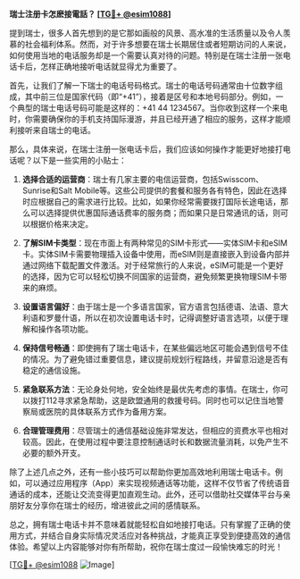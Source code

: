 **瑞士注册卡怎麽接電話？ [[TG💪+ @esim1088](https://t.me/s/esim1088)]**

提到瑞士，很多人首先想到的是它那如画般的风景、高水准的生活质量以及令人羡慕的社会福利体系。然而，对于许多想要在瑞士长期居住或者短期访问的人来说，如何使用当地的电话服务却是一个需要认真对待的问题。特别是在瑞士注册一张电话卡后，怎样正确地接听电话就显得尤为重要了。

首先，让我们了解一下瑞士的电话号码格式。瑞士的电话号码通常由十位数字组成，其中前三位是国家代码（即“+41”），接着是区号和本地号码部分。例如，一个典型的瑞士电话号码可能是这样的：+41 44 1234567。当你收到这样一个来电时，你需要确保你的手机支持国际漫游，并且已经开通了相应的服务，这样才能顺利接听来自瑞士的电话。

那么，具体来说，在瑞士注册一张电话卡后，我们应该如何操作才能更好地接打电话呢？以下是一些实用的小贴士：

1. **选择合适的运营商**：瑞士有几家主要的电信运营商，包括Swisscom、Sunrise和Salt Mobile等。这些公司提供的套餐和服务各有特色，因此在选择时应根据自己的需求进行比较。比如，如果你经常需要拨打国际长途电话，那么可以选择提供优惠国际通话费率的服务商；而如果只是日常通讯的话，则可以根据价格来决定。

2. **了解SIM卡类型**：现在市面上有两种常见的SIM卡形式——实体SIM卡和eSIM卡。实体SIM卡需要物理插入设备中使用，而eSIM则是直接嵌入到设备内部并通过网络下载配置文件激活。对于经常旅行的人来说，eSIM可能是一个更好的选择，因为它可以轻松切换不同国家的运营商，避免频繁更换物理SIM卡带来的麻烦。

3. **设置语言偏好**：由于瑞士是一个多语言国家，官方语言包括德语、法语、意大利语和罗曼什语，所以在初次设置电话卡时，记得调整好语言选项，以便于理解和操作各项功能。

4. **保持信号畅通**：即使拥有了瑞士电话卡，在某些偏远地区可能会遇到信号不佳的情况。为了避免错过重要信息，建议提前规划行程路线，并留意沿途是否有稳定的通信设施。

5. **紧急联系方法**：无论身处何地，安全始终是最优先考虑的事情。在瑞士，你可以拨打112寻求紧急帮助，这是欧盟通用的救援号码。同时也可以记住当地警察局或医院的具体联系方式作为备用方案。

6. **合理管理费用**：尽管瑞士的通信基础设施非常发达，但相应的资费水平也相对较高。因此，在使用过程中要注意控制通话时长和数据流量消耗，以免产生不必要的额外开支。

除了上述几点之外，还有一些小技巧可以帮助你更加高效地利用瑞士电话卡。例如，可以通过应用程序（App）来实现视频通话等功能，这样不仅节省了传统语音通话的成本，还能让交流变得更加直观生动。此外，还可以借助社交媒体平台与亲朋好友分享你在瑞士的经历，增进彼此之间的感情联系。

总之，拥有瑞士电话卡并不意味着就能轻松自如地接打电话。只有掌握了正确的使用方式，并结合自身实际情况灵活应对各种挑战，才能真正享受到便捷高效的通信体验。希望以上内容能够对你有所帮助，祝你在瑞士度过一段愉快难忘的时光！

[[TG💪+ @esim1088](https://t.me/s/esim1088) ![Image](https://i.postimg.cc/4NQfJmqS/Snipaste-2025-05-13-00-14-12.png)]